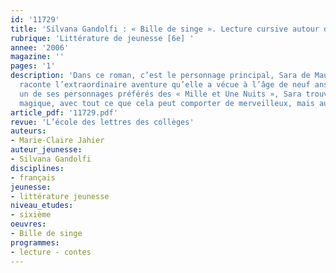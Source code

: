 ```yaml
---
id: '11729'
title: 'Silvana Gandolfi : « Bille de singe ». Lecture cursive autour des contes'
rubrique: 'Littérature de jeunesse [6e] '
annee: '2006'
magazine: ''
pages: '1'
description: 'Dans ce roman, c’est le personnage principal, Sara de Mauri, qui nous
  raconte l’extraordinaire aventure qu’elle a vécue à l’âge de neuf ans. Comme Aladdin,
  un de ses personnages préférés des « Mille et Une Nuits », Sara trouve un objet
  magique, avec tout ce que cela peut comporter de merveilleux, mais aussi de dangereux…'
article_pdf: '11729.pdf'
revue: 'L’école des lettres des collèges'
auteurs:
- Marie-Claire Jahier
auteur_jeunesse:
- Silvana Gandolfi
disciplines:
- français
jeunesse:
- littérature jeunesse
niveau_etudes:
- sixième
oeuvres:
- Bille de singe
programmes:
- lecture - contes
---
```

